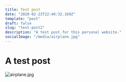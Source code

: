 ```yaml
---
title: Test post
date: "2020-02-23T22:40:32.169Z"
template: "post"
draft: false
slug: "test-post2"
description: "A test post for this personal website."
socialImage: "/media/airplane.jpg"
---
```


# A test post

![airplane.jpg](/media/airplane.jpg)
